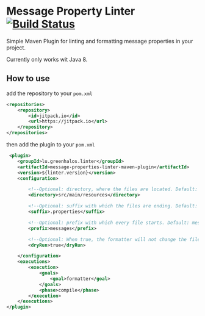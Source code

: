 # Message Property Linter [![Build Status](https://travis-ci.org/greenhalos/message-property-linter.svg?branch=message-properties-linter-maven-plugin-1.0)](https://travis-ci.org/greenhalos/message-property-linter)

Simple Maven Plugin for linting and formatting message properties in your project.

Currently only works wit Java 8.

## How to use

add the repository to your `pom.xml`
```xml
<repositories>
    <repository>
        <id>jitpack.io</id>
        <url>https://jitpack.io</url>
    </repository>
</repositories>
```

then add the plugin to your `pom.xml`
```xml
 <plugin>
    <groupId>lu.greenhalos.linter</groupId>
    <artifactId>message-properties-linter-maven-plugin</artifactId>
    <version>${linter.version}</version>
    <configuration>

        <!--Optional: directory, where the files are located. Default: src/main/resources-->
        <directory>src/main/resources</directory>

        <!--Optional: suffix with which the files are ending. Default: .properties-->
        <suffix>.properties</suffix>

        <!--Optional: prefix with which every file starts. Default: messages-->
        <prefix>messages</prefix>

        <!--Optional: When true, the formatter will not change the files. No impact on the linter. Default: false-->
        <dryRun>true</dryRun>

    </configuration>
    <executions>
        <execution>
            <goals>
                <goal>formatter</goal>
            </goals>
            <phase>compile</phase>
        </execution>
    </executions>
</plugin>
```
